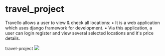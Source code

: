 # travel_project
Travello allows a user to view & check all locations: • It is a web application which uses django framework for development. • Via this application, a user can login register and view several selected locations and it's price details.

travel-project
<img src="https://user-images.githubusercontent.com/103972157/199216885-f47b1577-8680-4480-b865-a166f2537b82.PNG">
